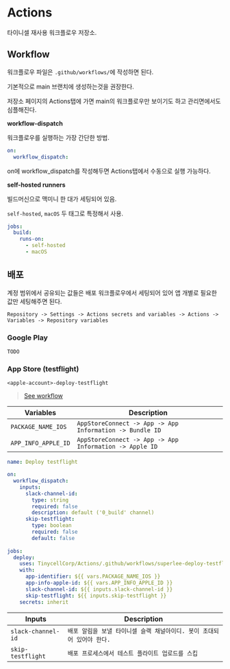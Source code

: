 # Actions

타이니셀 재사용 워크플로우 저장소.

<!-- START doctoc -->
<!-- END doctoc -->

## Workflow

워크플로우 파일은 `.github/workflows/`에 작성하면 된다.

기본적으로 main 브랜치에 생성하는것을 권장한다.

저장소 페이지의 Actions탭에 가면 main의 워크플로우만 보이기도 하고 관리면에서도 심플해진다.

**workflow-dispatch**

워크플로우를 실행하는 가장 간단한 방법.

```yaml
on:
  workflow_dispatch:
```

on에 workflow_dispatch를 작성해두면 Actions탭에서 수동으로 실행 가능하다.

**self-hosted runners**

빌드머신으로 맥미니 한 대가 세팅되어 있음.

`self-hosted`, `macOS` 두 태그로 특정해서 사용.

```yaml
jobs:
  build:
    runs-on:
      - self-hosted
      - macOS
```

## 배포

계정 범위에서 공유되는 값들은 배포 워크플로우에서 세팅되어 있어 앱 개별로 필요한 값만 세팅해주면 된다.

`Repository -> Settings -> Actions secrets and variables -> Actions -> Variables -> Repository variables`

### Google Play

`TODO`

### App Store (testflight)

`<apple-account>-deploy-testflight`

> [See workflow](https://github.com/TinycellCorp/Actions/blob/main/.github/workflows/superlee-deploy-testflight.yml)

| Variables | Description | 
| --- | --- |
| `PACKAGE_NAME_IOS` | `AppStoreConnect -> App -> App Information -> Bundle ID` |
| `APP_INFO_APPLE_ID` | `AppStoreConnect -> App -> App Information -> Apple ID` |

```yaml
name: Deploy testflight

on:
  workflow_dispatch:
    inputs:
      slack-channel-id:
        type: string
        required: false
        description: default ('0_build' channel)
      skip-testflight:
        type: boolean
        required: false
        default: false
        
jobs:
  deploy:
    uses: TinycellCorp/Actions/.github/workflows/superlee-deploy-testflight.yml@main
    with:
      app-identifier: ${{ vars.PACKAGE_NAME_IOS }}
      app-info-apple-id: ${{ vars.APP_INFO_APPLE_ID }}
      slack-channel-id: ${{ inputs.slack-channel-id }}
      skip-testflight: ${{ inputs.skip-testflight }}
    secrets: inherit
```

| Inputs | Description | 
| --- | --- |
| `slack-channel-id` | `배포 알림을 보낼 타이니셀 슬랙 채널아이디. 봇이 초대되어 있어야 한다.` |
| `skip-testflight` | `배포 프로세스에서 테스트 플라이트 업로드를 스킵` |
